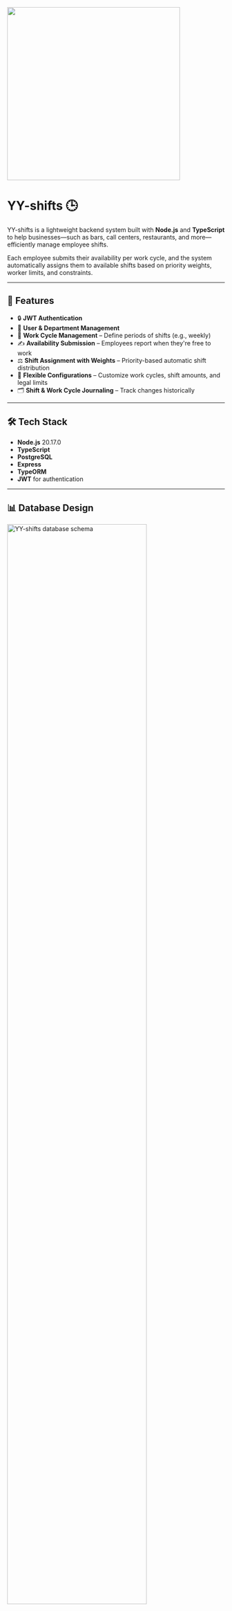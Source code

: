 <img src="https://github.com/user-attachments/assets/a62ce45e-8915-42cd-a856-abbb4460cdd8" width="400" height="400">

# YY-shifts 🕒

YY-shifts is a lightweight backend system built with **Node.js** and **TypeScript** to help businesses—such as bars, call centers, restaurants, and more—efficiently manage employee shifts.

Each employee submits their availability per work cycle, and the system automatically assigns them to available shifts based on priority weights, worker limits, and constraints.

---

## 📌 Features

- 🔒 **JWT Authentication**
- 👥 **User & Department Management**
- 📆 **Work Cycle Management** – Define periods of shifts (e.g., weekly)
- ✍️ **Availability Submission** – Employees report when they're free to work
- ⚖️ **Shift Assignment with Weights** – Priority-based automatic shift distribution
- 🧠 **Flexible Configurations** – Customize work cycles, shift amounts, and legal limits
- 🗂️ **Shift & Work Cycle Journaling** – Track changes historically

---


## 🛠 Tech Stack

- **Node.js** 20.17.0
- **TypeScript**
- **PostgreSQL**
- **Express**
- **TypeORM**
- **JWT** for authentication

---
## 📊 Database Design

<img src="https://github.com/user-attachments/assets/67f13f93-be9d-4fa5-9a5a-1ab1a9797f84" alt="YY-shifts database schema" width="80%"/>

This ERD includes the following core entities:
- `User`, `Department`
- `Shift`, `Availability`, `ShiftConfiguration`
- `WorkCycle`, `WorkCycleConfiguration`
- Journal tables to track changes

---

## 🧠 Data Model Overview

The system follows a modular and flexible design for managing shifts across multiple departments. Here's a breakdown of the core entities:

- **👤 User**  
  Represents an employee or manager. Each user belongs to a single organization (`Department`) and has a role:
  - `Manager`: Manages shifts and configurations
  - `Employee`: Submits availability and receives shift assignments

- **🏢 Department**  
  A unit or organization that users belong to. Each department can have its own work cycle rules and shift settings.

- **🕒 Shift**  
  Represents an actual, scheduled work period (with `start` and `end`). Assigned to users.

- **⚙️ Shift Configuration**  
  Template for shifts: defines start/end time, day of the week, and required number of workers.

- **📅 Availability**  
  Employees mark their preferred or available time slots based on the defined shift configurations.

- **🔄 Work Cycle**  
  A specific time range (e.g. weekly) when availability is collected and shifts are generated/published.

- **🧾 Work Cycle Configuration**  
  Department-specific rules for a cycle (e.g. number of days, off days, etc.)

- **📘 Shift Journal**  
  Logs the history of any updates or changes to shifts (e.g. reassignment, time changes).

- **📚 Work Cycle Journal**  
  Logs historical changes and publishing of work cycles.

---

## 🚀 Getting Started

### 1. Clone the Repository

```bash
git clone https://github.com/yourusername/yy-shifts.git
cd yy-shifts
```

### 2. Install Dependencies

```bash
npm install
```

### 3. Set Up Environment Variables

Create a `.env` file in the root directory and add the following:

```env
DB_USER=your_db_user
DB_PORT=5432
DB_PASSWORD=your_db_password
DB_NAME=yy_shifts_db
PORT=3000
TOKEN_EXPIR=1d
JWT_SECRET=your_jwt_secret
PROFILE=dev
```

### 4. Run the Project

```bash
# Start in development mode
npm run dev

# Or build and run
npm run build
npm start
```

---

## 📂 Scripts

| Script      | Description                     |
|-------------|---------------------------------|
| `dev`       | Start the app using Nodemon     |
| `start`     | Run built code from `dist`      |
| `build`     | Compile TypeScript to JS        |
